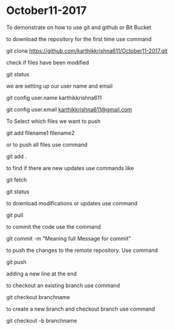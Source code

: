 # October11-2017
To demonstrate on how to use git and github or Bit Bucket


to download the repository for the first time use command

git clone https://github.com/karthikkrishna611/October11-2017.git


check if files have been modified 

git status


we are setting up our user name and email

git config user.name karthikkrishna611

git config user.email karthikkrishna611@gmail.com


To Select which files we want to push

git add filename1 filename2

or to push all files use command

git add .


to find if there are new updates use commands like

git fetch

git status


to download modifications or updates use command 

git pull


to commit the code use the command 

git commit -m "Meaning full Message for commit"


to push the changes to the remote repository. Use command

git push 

adding a new line at the end


to checkout an existing branch use command 

git checkout branchname


to create a new branch and checkout branch use command 

git checkout -b branchname
